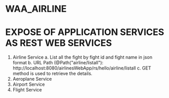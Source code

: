 # WAA_AIRLINE
# EXPOSE OF APPLICATION SERVICES AS REST WEB SERVICES
  1. Airline Service
    a. List all the fight by fight id and fight name in json format
    b. URL Path (@Path("airline/listall"): http://localhost:8080/airlinesWebApp/rs/hello/airline/listall
    c. GET method is used to retrieve the details.
  2. Aeroplane Service
  3. Airport Service
  4. Flight Service
